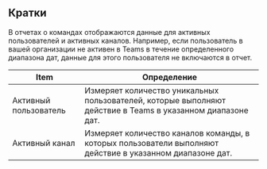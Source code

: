 ## <a name="definitions"></a>Кратки

В отчетах о командах отображаются данные для активных пользователей и активных каналов. Например, если пользователь в вашей организации не активен в Teams в течение определенного диапазона дат, данные для этого пользователя не включаются в отчет.

|Item  |Определение  |
|---------|---------|
|Активный пользователь     |Измеряет количество уникальных пользователей, которые выполняют действие в Teams в указанном диапазоне дат.    |
|Активный канал    |Измеряет количество каналов команды, в которых пользователи выполняют действие в указанном диапазоне дат.           |
